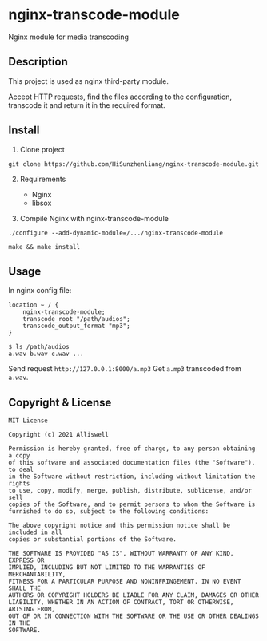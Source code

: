 # nginx-transcode-module

Nginx module for media transcoding

## Description

This project is used as nginx third-party module.

Accept HTTP requests, find the files according to the configuration, transcode it and return it in the required format.

## Install

1. Clone project

`git clone https://github.com/HiSunzhenliang/nginx-transcode-module.git`

2. Requirements
    - Nginx
    - libsox

3. Compile Nginx with nginx-transcode-module

`./configure --add-dynamic-module=/.../nginx-transcode-module`

`make && make install`

## Usage

In nginx config file:

```
location ~ / {
    nginx-transcode-module;
    transcode_root "/path/audios";
    transcode_output_format "mp3";
}
```
```
$ ls /path/audios
a.wav b.wav c.wav ...
```

Send request `http://127.0.0.1:8000/a.mp3`
Get `a.mp3` transcoded from `a.wav`.

## Copyright & License
```
MIT License

Copyright (c) 2021 Alliswell

Permission is hereby granted, free of charge, to any person obtaining a copy
of this software and associated documentation files (the "Software"), to deal
in the Software without restriction, including without limitation the rights
to use, copy, modify, merge, publish, distribute, sublicense, and/or sell
copies of the Software, and to permit persons to whom the Software is
furnished to do so, subject to the following conditions:

The above copyright notice and this permission notice shall be included in all
copies or substantial portions of the Software.

THE SOFTWARE IS PROVIDED "AS IS", WITHOUT WARRANTY OF ANY KIND, EXPRESS OR
IMPLIED, INCLUDING BUT NOT LIMITED TO THE WARRANTIES OF MERCHANTABILITY,
FITNESS FOR A PARTICULAR PURPOSE AND NONINFRINGEMENT. IN NO EVENT SHALL THE
AUTHORS OR COPYRIGHT HOLDERS BE LIABLE FOR ANY CLAIM, DAMAGES OR OTHER
LIABILITY, WHETHER IN AN ACTION OF CONTRACT, TORT OR OTHERWISE, ARISING FROM,
OUT OF OR IN CONNECTION WITH THE SOFTWARE OR THE USE OR OTHER DEALINGS IN THE
SOFTWARE.
```

